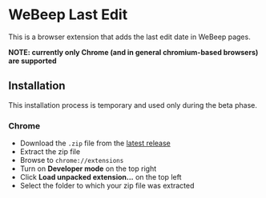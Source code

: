 # WeBeep Last Edit

This is a browser extension that adds the last edit date in WeBeep pages.

**NOTE: currently only Chrome (and in general chromium-based browsers) are supported**

## Installation
This installation process is temporary and used only during the beta phase.

### Chrome
* Download the `.zip` file from the [latest release](https://github.com/lucamora/webeep-last/releases)
* Extract the zip file
* Browse to `chrome://extensions`
* Turn on **Developer mode** on the top right
* Click **Load unpacked extension...** on the top left
* Select the folder to which your zip file was extracted